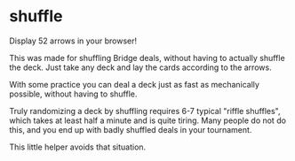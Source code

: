 # shuffle

Display 52 arrows in your browser!

This was made for shuffling Bridge deals, without having to actually shuffle the deck.  Just take any deck and lay the cards according to the arrows.

With some practice you can deal a deck just as fast as mechanically possible, without having to shuffle.

Truly randomizing a deck by shuffling requires 6-7 typical "riffle shuffles", which takes at least half a minute and is quite tiring.  Many people do not do this, and you end up with badly shuffled deals in your tournament.

This little helper avoids that situation.
